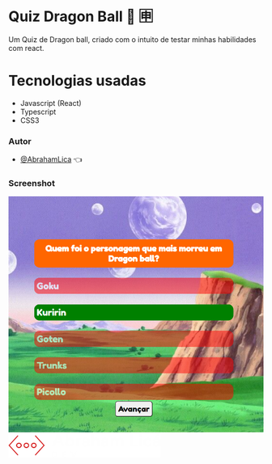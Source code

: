 
# Quiz Dragon Ball 🧠  🈸

Um Quiz de Dragon ball, criado com o intuito de testar minhas habilidades com react.


# Tecnologias usadas

- Javascript (React)
- Typescript
- CSS3

### Autor

- [@AbrahamLica](https://www.github.com/AbrahamLica)  👈


<h3>Screenshot</h3>
<img src="/src/imgs/screenshot.png">


<img src="/src/imgs/meu-logo-branco.png" width='300px'>



